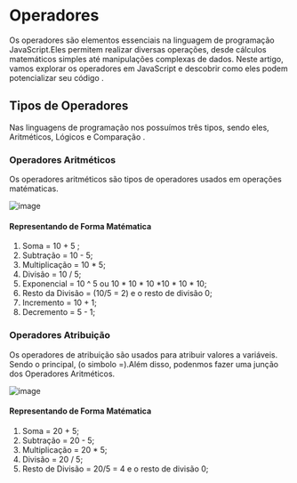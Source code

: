 # Operadores
Os operadores são elementos essenciais na linguagem de programação JavaScript.Eles permitem realizar diversas operações, desde cálculos matemáticos simples até manipulações complexas de dados. 
Neste artigo, vamos explorar os operadores em JavaScript e descobrir como eles podem potencializar seu código .

## Tipos de Operadores
Nas linguagens de programação nos possuímos três tipos, sendo eles, Aritméticos, Lógicos e Comparação .

### Operadores Aritméticos
Os operadores aritméticos são tipos de operadores usados em operações matématicas.

![image](https://github.com/user-attachments/assets/18c720c3-6746-440d-9cb4-ecc7fb049a40)

#### Representando de Forma Matématica 
1. Soma = 10 + 5 ;
2. Subtração = 10 - 5;
3. Multiplicação = 10 * 5;
4. Divisão = 10 / 5;
5. Exponencial = 10 ^ 5 ou 10 * 10 * 10 *10 * 10 * 10;
6. Resto da Divisão = (10/5 = 2) e o resto de divisão 0;
7. Incremento = 10 + 1;
8. Decremento = 5 - 1;

### Operadores Atribuição
Os operadores de atribuição são usados para atribuir valores a variáveis. Sendo o principal, (o simbolo =).Além disso, podenmos fazer uma junção dos Operadores Aritméticos.

![image](https://github.com/user-attachments/assets/dd59cf84-e467-4485-a386-802b214f44e5)

#### Representando de Forma Matématica
1. Soma = 20 + 5;
2. Subtração = 20 - 5;
3. Multiplicação = 20 * 5;
4. Divisão = 20 / 5;
5. Resto de Divisão = 20/5 = 4 e o resto de divisão 0;

